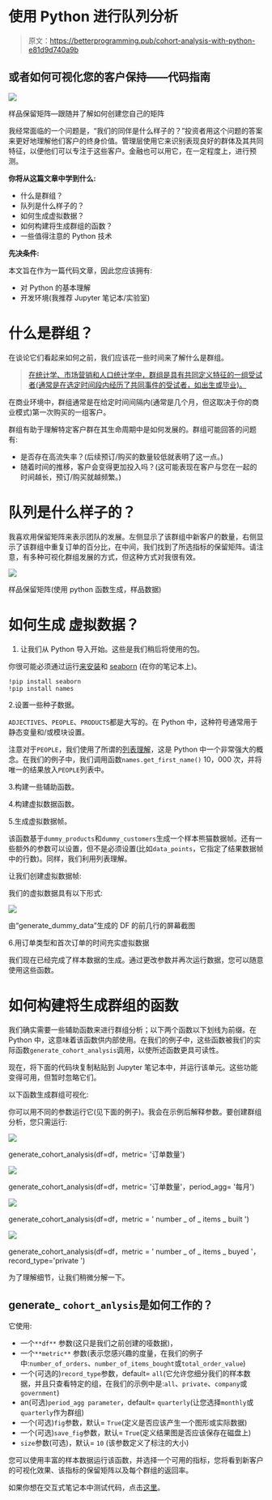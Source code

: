# 使用 Python 进行队列分析

> 原文：<https://betterprogramming.pub/cohort-analysis-with-python-e81d9d740a9b>

## 或者如何可视化您的客户保持——代码指南

![](img/c9dacc0931440dba2f39e72f07fde4ba.png)

样品保留矩阵—跟随并了解如何创建您自己的矩阵

我经常面临的一个问题是，“我们的同伴是什么样子的？”投资者用这个问题的答案来更好地理解他们客户的终身价值。管理层使用它来识别表现良好的群体及其共同特征，以便他们可以专注于这些客户。金融也可以用它，在一定程度上，进行预测。

**你将从这篇文章中学到什么:**

*   什么是群组？
*   队列是什么样子的？
*   如何生成虚拟数据？
*   如何构建将生成群组的函数？
*   一些值得注意的 Python 技术

**先决条件:**

本文旨在作为一篇代码文章，因此您应该拥有:

*   对 Python 的基本理解
*   开发环境(我推荐 Jupyter 笔记本/实验室)

# **什么是群组？**

在谈论它们看起来如何之前，我们应该花一些时间来了解什么是群组。

> [在统计学、市场营销和人口统计学中，群组是具有共同定义特征的一组受试者(通常是在选定时间段内经历了共同事件的受试者，如出生或毕业)。](https://en.wikipedia.org/wiki/Cohort_(statistics))

在商业环境中，群组通常是在给定时间间隔内(通常是几个月，但这取决于你的商业模式)第一次购买的一组客户。

群组有助于理解特定客户群在其生命周期中是如何发展的。群组可能回答的问题有:

*   是否存在高流失率？(后续预订/购买的数量较低就表明了这一点。)
*   随着时间的推移，客户会变得更加投入吗？(这可能表现在客户与您在一起的时间越长，预订/购买就越频繁。)

# **队列是什么样子的？**

我喜欢用保留矩阵来表示团队的发展。左侧显示了该群组中新客户的数量，右侧显示了该群组中重复订单的百分比，在中间，我们找到了所选指标的保留矩阵。请注意，有多种可视化群组发展的方式，但这种方式对我很有效。

![](img/c9dacc0931440dba2f39e72f07fde4ba.png)

样品保留矩阵(使用 python 函数生成，样品数据)

# **如何生成** **虚拟数据**？

1.  让我们从 Python 导入开始。这些是我们稍后将使用的包。

你很可能必须通过运行[来安装](https://pypi.org/project/names/)和 [seaborn](https://seaborn.pydata.org/installing.html) (在你的笔记本上)。

```
!pip install seaborn
!pip install names
```

2.设置一些种子数据。

`ADJECTIVES`、`PEOPLE`、`PRODUCTS`都是大写的。在 Python 中，这种符号通常用于静态变量和/或模块设置。

注意对于`PEOPLE`，我们使用了所谓的[列表理解](https://medium.com/better-programming/list-comprehension-in-python-8895a785550b)，这是 Python 中一个非常强大的概念。在我们的例子中，我们调用函数`names.get_first_name()` 10，000 次，并将唯一的结果放入`PEOPLE`列表中。

3.构建一些辅助函数。

4.构建虚拟数据函数。

5.生成虚拟数据帧。

该函数基于`dummy_products`和`dummy_customers`生成一个样本熊猫数据帧。还有一些额外的参数可以设置，但不是必须设置(比如`data_points`，它指定了结果数据帧中的行数)。同样，我们利用列表理解。

让我们创建虚拟数据帧:

我们的虚拟数据具有以下形式:

![](img/be25fce1b7c0375160fa64ad0b390a2c.png)

由“generate_dummy_data”生成的 DF 的前几行的屏幕截图

6.用订单类型和首次订单的时间充实虚拟数据

我们现在已经完成了样本数据的生成。通过更改参数并再次运行数据，您可以随意使用这些函数。

# **如何构建将生成群组的函数**

我们确实需要一些辅助函数来进行群组分析；以下两个函数以下划线为前缀。在 Python 中，这意味着该函数供内部使用。在我们的例子中，这些函数被我们的实际函数`generate_cohort_analysis`调用，以使所述函数更具可读性。

现在，将下面的代码块复制粘贴到 Jupyter 笔记本中，并运行该单元。这些功能变得可用，但暂时忽略它们。

以下函数生成群组可视化:

你可以用不同的参数运行它(见下面的例子)。我会在示例后解释参数。要创建群组分析，您只需运行:

![](img/1c7a71e0ee8c409edda6cbbffe98ef32.png)

generate_cohort_analysis(df=df，metric= '订单数量')

![](img/c9a707247172a266dce1e94033ee6d12.png)

generate_cohort_analysis(df=df，metric= '订单数量'，period_agg= '每月')

![](img/16be6ef78e53690cc8e32ed4398ebebc.png)

generate_cohort_analysis(df=df，metric = ' number _ of _ items _ built ')

![](img/37300a7b30e20ac008ec28977608d8c1.png)

generate_cohort_analysis(df=df，metric = ' number _ of _ items _ buyed '，
record_type='private ')

为了理解细节，让我们稍微分解一下。

## generate_ `cohort_anlysis`是如何工作的？

它使用:

*   一个`**df**` 参数(这只是我们之前创建的哑数据)，
*   一个`**metric**` 参数(表示您感兴趣的度量，在我们的例子中:`number_of_orders`、`number_of_items_bought`或`total_order_value`)
*   一个(可选的)`record_type`参数，default= `all`(它允许您细分我们的样本数据，并且只查看特定的组，在我们的示例中是:`all`、`private`、`company`或`government`)
*   an(可选)`period_agg parameter`，default= `quarterly`(让您选择`monthly`或`quarterly`作为群组)
*   一个(可选)`fig`参数，默认= `True`(定义是否应该产生一个图形或实际数据)
*   一个(可选)`save_fig`参数，默认= `True`(定义结果图是否应该保存在磁盘上)
*   `size`参数(可选)，默认= `10` (该参数定义了标注的大小)

您可以使用丰富的样本数据运行该函数，并选择一个可用的指标，您将看到新客户的可视化效果、该指标的保留矩阵以及每个群组的返回率。

如果你想在交互式笔记本中测试代码，点击[这里](https://mybinder.org/v2/gh/FBosler/Cohorts/master)。
